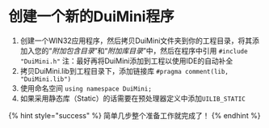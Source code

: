 # 创建一个新的DuiMini程序

1. 创建一个WIN32应用程序，然后拷贝DuiMini文件夹到你的工程目录，将其添加入您的“_附加包含目录_”和“_附加库目录_”中，然后在程序中引用 `#include "DuiMini.h"` 注：最好再将DuiMini添加到工程以使用IDE的自动补全
2. 拷贝DuiMini.lib到工程目录下，添加链接库 `#pragma comment(lib, "DuiMini.lib")`
3. 使用命名空间 `using namespace DuiMini;`
4. 如果采用静态库（Static）的话需要在预处理器定义中添加`UILIB_STATIC`

{% hint style="success" %}
简单几步整个准备工作就完成了！
{% endhint %}

